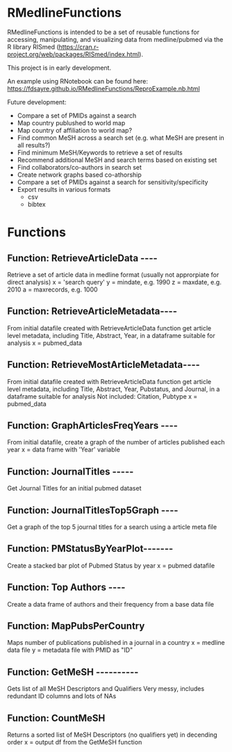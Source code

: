 # RMedlineFunctions

RMedlineFunctions is intended to be a set of reusable functions for accessing, manipulating, and visualizing data from medline/pubmed via the R library RISmed (https://cran.r-project.org/web/packages/RISmed/index.html). 

This project is in early development.

An example using RNotebook can be found here: https://fdsayre.github.io/RMedlineFunctions/ReproExample.nb.html


Future development:
- Compare a set of PMIDs against a search
- Map country publushed to world map
- Map country of affiliation to world map? 
- Find common MeSH across a search set (e.g. what MeSH are present in all results?)
- Find minimum MeSH/Keywords to retrieve a set of results
- Recommend additional MeSH and search terms based on existing set
- Find collaborators/co-authors in search set
- Create network graphs based co-athorship 
- Compare a set of PMIDs against a search for sensitivity/specificity
- Export results in various formats
  - csv
  - bibtex


# Functions

## Function: RetrieveArticleData ----
Retrieve a set of article data in medline format (usually not approrpiate for direct analysis)
x = 'search query'
y = mindate, e.g. 1990
z = maxdate, e.g. 2010
a = maxrecords, e.g. 1000

## Function: RetrieveArticleMetadata----
From initial datafile created with RetrieveArticleData function get article level metadata, including Title, Abstract, Year, in a dataframe suitable for analysis
x = pubmed_data


## Function: RetrieveMostArticleMetadata----
From initial datafile created with RetrieveArticleData function get article level metadata, including  Title, Abstract, Year, Pubstatus, and Journal, in a dataframe suitable for analysis
Not included: Citation, Pubtype
x = pubmed_data

## Function: GraphArticlesFreqYears ----
From initial datafile, create a graph of the number of articles published each year
x = data frame with 'Year' variable

## Function: JournalTitles -----
Get Journal Titles for an initial pubmed dataset

## Function: JournalTitlesTop5Graph ----
Get a graph of the top 5 journal titles for a search using a article meta file

## Function: PMStatusByYearPlot-------
Create a stacked bar plot of Pubmed Status by year
x = pubmed datafile

## Function: Top Authors ---- 
Create a data frame of authors and their frequency from a base data file

## Function: MapPubsPerCountry
Maps number of publications published in a journal in a country
x = medline data file
y = metadata file with PMID as "ID"

## Function: GetMeSH ----------
Gets list of all MeSH Descriptors and Qualifiers
Very messy, includes redundant ID columns and lots of NAs

## Function: CountMeSH
Returns a sorted list of MeSH Descriptors (no qualifiers yet) in decending order
x = output df from the GetMeSH function 